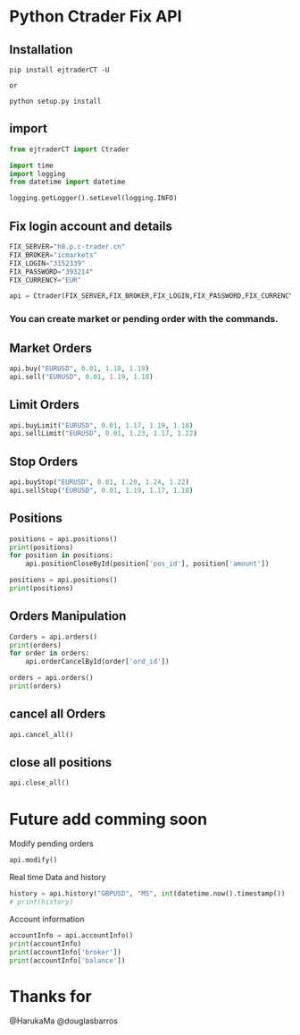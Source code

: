 # Python Ctrader Fix API

## Installation

```
pip install ejtraderCT -U

or

python setup.py install

```

## import

```python
from ejtraderCT import Ctrader

import time
import logging
from datetime import datetime

logging.getLogger().setLevel(logging.INFO)


```

## Fix login account and details

```python
FIX_SERVER="h8.p.c-trader.cn"
FIX_BROKER="icmarkets"
FIX_LOGIN="3152339"
FIX_PASSWORD="393214"
FIX_CURRENCY="EUR"

api = Ctrader(FIX_SERVER,FIX_BROKER,FIX_LOGIN,FIX_PASSWORD,FIX_CURRENCY)

```

### You can create market or pending order with the commands.

## Market Orders

```python
api.buy("EURUSD", 0.01, 1.18, 1.19)
api.sell("EURUSD", 0.01, 1.19, 1.18)
```

## Limit Orders

```python
api.buyLimit("EURUSD", 0.01, 1.17, 1.19, 1.18)
api.sellLimit("EURUSD", 0.01, 1.23, 1.17, 1.22)
```

## Stop Orders

```python
api.buyStop("EURUSD", 0.01, 1.20, 1.24, 1.22)
api.sellStop("EURUSD", 0.01, 1.19, 1.17, 1.18)
```

## Positions

```python
positions = api.positions()
print(positions)
for position in positions:
    api.positionCloseById(position['pos_id'], position['amount'])

positions = api.positions()
print(positions)

```

## Orders Manipulation

```python
Corders = api.orders()
print(orders)
for order in orders:
    api.orderCancelById(order['ord_id'])

orders = api.orders()
print(orders)

```

## cancel all Orders

```python
api.cancel_all()
```

## close all positions

```python
api.close_all()
```

# Future add comming soon

Modify pending orders

```python
api.modify()

```

Real time Data and history

```python
history = api.history("GBPUSD", "M5", int(datetime.now().timestamp()) - 10000)
# print(history)

```

Account information

```python
accountInfo = api.accountInfo()
print(accountInfo)
print(accountInfo['broker'])
print(accountInfo['balance'])

```

# Thanks for 
@HarukaMa
@douglasbarros

